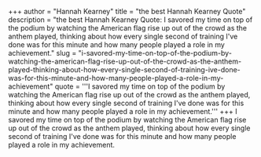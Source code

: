 +++
author = "Hannah Kearney"
title = "the best Hannah Kearney Quote"
description = "the best Hannah Kearney Quote: I savored my time on top of the podium by watching the American flag rise up out of the crowd as the anthem played, thinking about how every single second of training I've done was for this minute and how many people played a role in my achievement."
slug = "i-savored-my-time-on-top-of-the-podium-by-watching-the-american-flag-rise-up-out-of-the-crowd-as-the-anthem-played-thinking-about-how-every-single-second-of-training-ive-done-was-for-this-minute-and-how-many-people-played-a-role-in-my-achievement"
quote = '''I savored my time on top of the podium by watching the American flag rise up out of the crowd as the anthem played, thinking about how every single second of training I've done was for this minute and how many people played a role in my achievement.'''
+++
I savored my time on top of the podium by watching the American flag rise up out of the crowd as the anthem played, thinking about how every single second of training I've done was for this minute and how many people played a role in my achievement.
